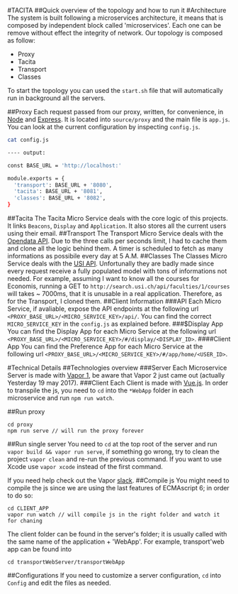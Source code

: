 #TACITA
##Quick overview of the topology and how to run it
#Architecture
The system is built following a microservices architecture, it means that is composed by independent block called 'microservices'. Each one can be remove without effect the integrity of network. Our topology is composed as follow:

* Proxy
* Tacita
* Transport
* Classes

To start the topology you can used the `start.sh` file that will automatically run in background all the servers. 

##Proxy
Each request passed from our proxy, written, for convenience, in [Node](https://nodejs.org/it/docs/) and [Express](http://expressjs.com/). It is located into `source/proxy` and the main file is `app.js`. You can look at the current configuration by inspecting `config.js`.

```bash
cat config.js

---- output: 

const BASE_URL = 'http://localhost:'

module.exports = {
  'transport': BASE_URL + '8080',
  'tacita': BASE_URL + '8081',
  'classes': BASE_URL + '8082',
}
```

##Tacita
The Tacita Micro Service deals with the core logic of this projects. It links `Beacons`, `Display` and `Application`. It also stores all the current users using their email. 
##Transport
The Transport Micro Service deals with the [Opendata API](https://transport.opendata.ch/). Due to the three calls per seconds limit, I had to cache them and clone all the logic behind them. A timer is scheduled to fetch as many informations as possibile every day at 5 A.M.
##Classes
The Classes Micro Service deals with the [USI API](http://search.usi.ch/api/). Unfortunally they are badly made since every request receive a fully populated model with tons of informations not needed. For example, assuming I want to know all the courses for Economis, running a GET to `http://search.usi.ch/api/faculties/1/courses` will takes ~ 7000ms, that it is unusable in a real application. Therefore, as for the Transport, I cloned them.
##Client Information
###API
Each Micro Service, if avaliable, expose the API endpoints at the following url `<PROXY_BASE_URL>/<MICRO_SERVICE_KEY>/api/`. You can find the correct `MICRO_SERVICE_KEY` in the `config.js` as explained before.
###$Display App
You can find the Display App for each Micro Service at the following url `<PROXY_BASE_URL>/<MICRO_SERVICE_KEY>/#/display/<DISPLAY_ID>`.
####Client App
You can find the Preference App for each Micro Service at the following url `<PROXY_BASE_URL>/<MICRO_SERVICE_KEY>/#/app/home/<USER_ID>`.

#Technical Details
##Technologies overview
###Server
Each Microservice Server is made with [Vapor 1](https://vapor.github.io/documentation/), be aware that Vapor 2 just came out (actually Yesterday 19 may 2017).
###Client
Each Client is made with [Vue.js](https://vuejs.org/). In order to transpile the js, you need to `cd` into the `*WebApp` folder in each microservice and run `npm run watch`.

##Run proxy
```
cd proxy
npm run serve // will run the proxy forever
```

##Run single server
You need to `cd` at the top root of the server and run `vapor build && vapor run serve`, if something go wrong, try to clean the project `vapor clean` and re-run the previous command. If you want to use Xcode use `vapor xcode` instead of the first command.

If you need help check out the Vapor [slack](http://slack.qutheory.io/).
##Compile js
You might need to compile the js since we are using the last features of ECMAscript 6; in order to do so:

```
cd CLIENT_APP
vapor run watch // will compile js in the right folder and watch it for chaning
```
The client folder can be found in the server's folder; it is usually called with the same name of the application + 'WebApp'. For example, transport'web app can be found into

```
cd transportWebServer/transportWebApp
```
##Configurations
If you need to customize a server configuration, `cd` into `Config` and edit the files as needed.

